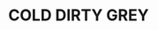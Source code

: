 ---
layout: product
title: "COLD DIRTY GREY"
price: "410" 
desc: "Emajl efekat sa četkicom"
img_path: "/assets/img/A.MIG-1251.webp"
brand: "AMMO"
available: true
special_offer: false
new: false
soon: false
cat: "030000"
subcat: "00"
subsubcat: "00"
sifra: "A.MIG-1251"
popular: false
spec: false
---